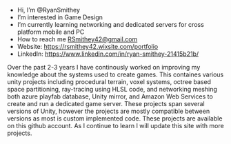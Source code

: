 - Hi, I’m @RyanSmithey
- I’m interested in Game Design
- I’m currently learning networking and dedicated servers for cross platform mobile and PC
- How to reach me RSmithey42@gmail.com
- Website:  https://rsmithey42.wixsite.com/portfolio
- LinkedIn: https://www.linkedin.com/in/ryan-smithey-21415b21b/

Over the past 2-3 years I have continously worked on improving my knowledge about the systems used to create games.
This containes various unity projects including procedural terrain, voxel systems, octree based space partitioning, ray-tracing using HLSL code, and networking meshing both azure playfab database, Unity mirror, and Amazon Web Services to create and run a dedicated game server. These projects span several versions of Unity, however the projects are mostly compatible between versions as most is custom implemented code.
These projects are available on this github account. As I continue to learn I will update this site with more projects.


<!---
RyanSmithey/RyanSmithey is a ✨ special ✨ repository because its `README.md` (this file) appears on your GitHub profile.
You can click the Preview link to take a look at your changes.
--->

